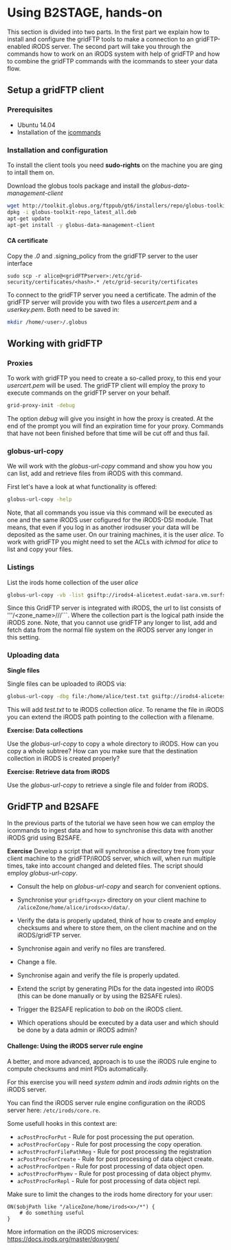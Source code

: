 # Using B2STAGE, hands-on
This section is divided into two parts. In the first part we explain how to install and configure the gridFTP tools to make a connection to an gridFTP-enabled iRODS server.
The second part will take you through the commands how to work on an iRODS system with help of gridFTP and how to combine the gridFTP commands with the icommands to steer your data flow.

## Setup a gridFTP client
### Prerequisites
- Ubuntu 14.04
- Installation of the [icommands](http://irods.org/download/)

### Installation and configuration
To install the client tools you need **sudo-rights** on the machine you are ging to intall them on.

Download the globus tools package and install the *globus-data-management-client*
```sh
wget http://toolkit.globus.org/ftppub/gt6/installers/repo/globus-toolkit-repo_latest_all.deb
dpkg -i globus-toolkit-repo_latest_all.deb
apt-get update
apt-get install -y globus-data-management-client
```

#### CA certificate

Copy the *<hash>.0*  and <hash>.signing_policy from the gridFTP server to the user interface

```
sudo scp -r alice@<gridFTPserver>:/etc/grid-security/certificates/<hash>.* /etc/grid-security/certificates
```

To connect to the gridFTP server you need a certificate. The admin of the gridFTP server will provide you with two files a *usercert.pem* and a *userkey.pem*. Both need to be saved in:
```sh
mkdir /home/<user>/.globus
```

## Working with gridFTP

### Proxies
To work with gridFTP you need to create a so-called proxy, to this end your *usercert.pem* will be used. The gridFTP client will employ the proxy to execute commands on the gridFTP server on your behalf.

```sh
grid-proxy-init -debug
```

The option *debug* will give you insight in how the proxy is created. At the end of the prompt you will find an expiration time for your proxy. Commands that have not been finished before that time will be cut off and thus fail.

### globus-url-copy
We will work with the *globus-url-copy* command and show you how you can list, add and retrieve files from iRODS with this command.

First let's have a look at what functionality is offered:
```sh
globus-url-copy -help
```

Note, that all commands you issue via this command will be executed as one and the same iRODS user cofigured for the iRODS-DSI module. 
That means, that even if you log in as another irodsuser your data will be deposited as the same user. On our training machines, it is the user *alice*.
To work with gridFTP you might need to set the ACLs with *ichmod* for *alice* to list and copy your files.

### Listings

List the irods home collection of the user *alice*
```sh
globus-url-copy -vb -list gsiftp://irods4-alicetest.eudat-sara.vm.surfsara.nl/alicetestZone/home/alice/
```
Since this GridFTP server is integrated with iRODS, the url to list consists of '''/<zone_name>/<collection>/<collection>/```. Where the collection part is the logical path inside the iRODS zone.
Note, that you cannot use gridFTP any longer to list, add and fetch data from the normal file system on the iRODS server any longer in this setting.

### Uploading data
**Single files**

Single files can be uploaded to iRODS via:
```sh
globus-url-copy -dbg file:/home/alice/test.txt gsiftp://irods4-alicetest.eudat-sara.vm.surfsara.nl/alicetestZone/home/alice/
```
This will add *test.txt* to te iRODS collection *alice*. To rename the file in iRODS you can extend the iRODS path pointing to the collection with a filename.

**Exercise: Data collections**

Use the *globus-url-copy* to copy a whole directory to iRODS.
How can you copy a whole subtree?
How can you make sure that the destination collection in iRODS is created properly?

**Exercise: Retrieve data from iRODS**

Use the *globus-url-copy* to retrieve a single file and folder from iRODS.

## GridFTP and B2SAFE
In the previous parts of the tutorial we have seen how we can employ the icommands to ingest data and how to synchronise this data with another iRODS grid using B2SAFE.

**Exercise**
Develop a script that will synchronise a directory tree from your client machine to the gridFTP/iRODS server, which will, when run multiple times, take into account changed and deleted files. 
The script should employ *globus-url-copy*.

* Consult the help on *globus-url-copy* and search for convenient options.
* Synchronise your `gridftp<xyz>` directory on your client machine to `/aliceZone/home/alice/irods<x>/data/`.
* Verify the data is properly updated, think of how to create and employ checksums and where to store them, on the client machine and on the iRODS/gridFTP server.
* Synchronise again and verify no files are transfered.
* Change a file.
* Synchronise again and verify the file is properly updated.

* Extend the script by generating PIDs for the data ingested into iRODS (this can be done manually or by using the B2SAFE rules).
* Trigger the B2SAFE replication to *bob* on the iRODS client.

* Which operations should be executed by a data user and which should be done by a data admin or iRODS admin?

#### Challenge: Using the iRODS server rule engine

A better, and more advanced, approach is to use the iRODS rule engine to compute checksums and mint PIDs automatically.

For this exercise you will need *system admin* and *irods admin* rights on the iRODS server.

You can find the iRODS server rule engine configuration on the iRODS server here: `/etc/irods/core.re`. 

Some usefull hooks in this context are:

* `acPostProcForPut` - Rule for post processing the put operation.
* `acPostProcForCopy` - Rule for post processing the copy operation.
* `acPostProcForFilePathReg` - Rule for post processing the registration
* `acPostProcForCreate` - Rule for post processing of data object create.
* `acPostProcForOpen` - Rule for post processing of data object open.
* `acPostProcForPhymv` - Rule for post processing of data object phymv.
* `acPostProcForRepl` - Rule for post processing of data object repl.

Make sure to limit the changes to the irods home directory for your user:

```
ON($objPath like "/aliceZone/home/irods<x>/*") {
    # do something useful
}
```
More information on the iRODS microservices: https://docs.irods.org/master/doxygen/
